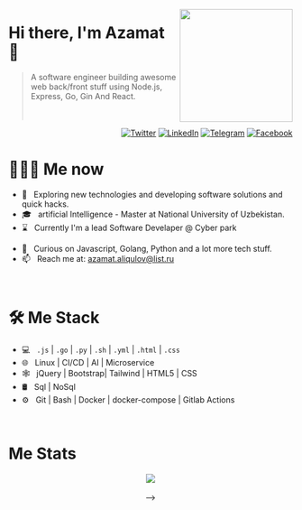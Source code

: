 <a href="https://t.me/alikulovuz"><img src="https://www.google.com/imgres?imgurl=https://www.google.com/url?sa=i&url=https%3A%2F%2Fopensea.io%2FGET-Lucky-NFT%3Fidentifier%3DGET-Lucky-NFT%26tab%3Dfavorites&psig=AOvVaw3MXZrlUZ2LI2edJ5cfXaY4&ust=1643007599318000&source=images&cd=vfe&ved=0CAsQjRxqFwoTCIiq-bSmx_UCFQAAAAAdAAAAABAD" align="right" height="200"/></a>

# Hi there, I'm Azamat 👋

> A software engineer building awesome web back/front stuff using Node.js, Express, Go, Gin And React.
<br/><br/><br/>

<p align="end">
<!-- <a href="https://dev.to/wahidd"><img alt="Dev.to" src="https://img.shields.io/badge/Dev.to-gray?style=flat-square&logo=dev-to"></a> -->
<a href="https://twitter.com/alikulov__" target="blank"><img alt="Twitter" src="https://img.shields.io/badge/twitter-gray?style=flat-square&logo=twitter"/></a> 
<a href="linkedin.com/in/azamatalikulov"><img alt="LinkedIn" src="https://img.shields.io/badge/LinkedIn-gray?style=flat-square&logo=linkedin"></a>
<a href="https://t.me/alikulovuz"><img alt="Telegram" src="https://img.shields.io/badge/telegram-gray?style=flat-square&logo=telegram"></a>
<!-- <a href="https://instagram.com/wahid.abduhakimov"><img alt="Instagram" src="https://img.shields.io/badge/instagram-gray?style=flat-square&logo=instagram"></a> -->
<a href="https://facebook.com/alikulovuz"><img alt="Facebook" src="https://img.shields.io/badge/facebook-gray?style=flat-square&logo=facebook"></a>
</p>

<h1> 👨🏻‍💻 Me now </h1>

- 🤔 &nbsp; Exploring new technologies and developing software solutions and quick hacks.
- 🎓 &nbsp; artificial Intelligence - Master at National University of Uzbekistan.
- ⌛️ &nbsp; Currently I'm a lead Software Develaper @ Cyber park
<!-- - 📝 &nbsp; I share my ideas at [Telegram Blog](https://t.me/wahidsblog) -->
- 🌱 &nbsp; Curious on Javascript, Golang, Python and a lot more tech stuff.
- 📫 &nbsp; Reach me at: azamat.aliqulov@list.ru

<br/>

<h1>🛠 Me Stack</h1>

- 💻 &nbsp; `.js` | `.go` | `.py` | `.sh` | `.yml` | `.html` | `.css` 
- 🌐 &nbsp; Linux | CI/CD | AI | Microservice
- 🕸 &nbsp; jQuery | Bootstrap| Tailwind | HTML5 | CSS
- 🛢 &nbsp; Sql | NoSql
- ⚙️ &nbsp; Git | Bash | Docker | docker-compose | Gitlab Actions

<br/>

<h1>Me Stats</h1>

<div align="center">
<a href="">
  <img align="center" src="https://github-readme-stats.vercel.app/api?username=alikulovuz&count_private=true&include_all_commits=true&show_icons=true&title_color=007bff&text_color=e7e7e7&icon_color=007bff&bg_color=171c28" />
<a />
<div>
 <br/>
<!-- 
[![Wahid's Streak](https://github-readme-streak-stats.herokuapp.com?user=wahid-d&theme=dark&date_format=M%20j%5B%2C%20Y%5D&border=FFFFFF&ring=3722DD)](https://git.io/streak-stats)

<!-- [![](https://komarev.com/ghpvc/?username=wahid-d&color=orange&label=Profile%20Views)](https://github.com/wahid-d/wahid-d)
[![](https://img.shields.io/github/followers/wahid-d?label=GitHub%20Followers)](https://github.com/wahid-d) --> -->

<!--
**wahid-d/wahid-d** is a ✨ _special_ ✨ repository because its `README.md` (this file) appears on your GitHub profile.

Here are some ideas to get you started:

- 🔭 I’m currently working on ...
- 🌱 I’m currently learning ...
- 👯 I’m looking to collaborate on ...
- 🤔 I’m looking for help with ...
- 💬 Ask me about ...
- 📫 How to reach me: ...
- 😄 Pronouns: ...
- ⚡ Fun fact: ...
-->